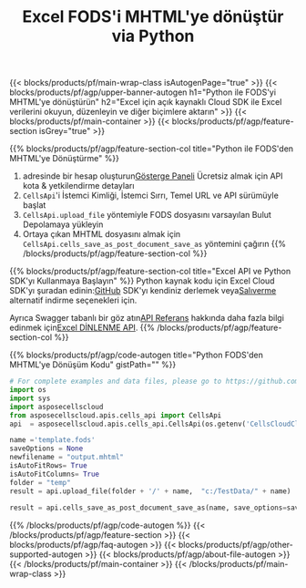 ﻿---
title:  Excel FODS'i MHTML'ye dönüştür via Python
description: REST API ve Açık Kaynak Python SDK ile Excel dosyaları oluşturun, düzenleyin veya dönüştürün
url: /tr/python/conversion/fods-to-mhtml/
family: cells
platformtag: python
feature: conversion
informat: FODS
outformat: MHTML
platform: Python
otherformats: DIF XLSX XLT PDF TXT ODS MHTML MD TSV SVG FODS XPS TIFF XLTX XLTM CSV 
---
{{< blocks/products/pf/main-wrap-class isAutogenPage="true" >}}
{{< blocks/products/pf/agp/upper-banner-autogen h1="Python ile FODS\'yi MHTML\'ye dönüştürün" h2="Excel için açık kaynaklı Cloud SDK ile Excel verilerini okuyun, düzenleyin ve diğer biçimlere aktarın" >}}
{{< blocks/products/pf/main-container >}}
{{< blocks/products/pf/agp/feature-section isGrey="true" >}}

{{% blocks/products/pf/agp/feature-section-col title="Python ile FODS\'den MHTML\'ye Dönüştürme" %}}
1.  adresinde bir hesap oluşturun<a href="https://dashboard.aspose.cloud/">Gösterge Paneli</a> Ücretsiz almak için API kota & yetkilendirme detayları
1. ```CellsApi```'i İstemci Kimliği, İstemci Sırrı, Temel URL ve API sürümüyle başlat
1. ```CellsApi.upload_file``` yöntemiyle FODS dosyasını varsayılan Bulut Depolamaya yükleyin
1. Ortaya çıkan MHTML dosyasını almak için ```CellsApi.cells_save_as_post_document_save_as``` yöntemini çağırın
{{% /blocks/products/pf/agp/feature-section-col %}}

{{% blocks/products/pf/agp/feature-section-col title="Excel API ve Python SDK\'yı Kullanmaya Başlayın" %}}
 Python kaynak kodu için Excel Cloud SDK'yı şuradan edinin:[GitHub](https://github.com/aspose-cells-cloud/aspose-cells-cloud-python) SDK'yı kendiniz derlemek veya[Salıverme](https://releases.aspose.cloud/) alternatif indirme seçenekleri için.

 Ayrıca Swagger tabanlı bir göz atın[API Referans](https://apireference.aspose.cloud/cells/) hakkında daha fazla bilgi edinmek için[Excel DİNLENME API](https://products.aspose.cloud/cells/curl/).
{{% /blocks/products/pf/agp/feature-section-col %}}

{{% blocks/products/pf/agp/code-autogen title="Python FODS\'den MHTML\'ye Dönüşüm Kodu" gistPath="" %}}
```python
# For complete examples and data files, please go to https://github.com/aspose-cells-cloud/aspose-cells-cloud-python
import os
import sys
import asposecellscloud
from asposecellscloud.apis.cells_api import CellsApi
api  = asposecellscloud.apis.cells_api.CellsApi(os.getenv('CellsCloudClientId'), os.getenv('CellsCloudClientSecret'), "v3.0" ,os.getenv('CellsCloudApiBaseUrl'))

name ='template.fods'    
saveOptions = None
newfilename = "output.mhtml"
isAutoFitRows= True
isAutoFitColumns= True
folder = "temp"
result = api.upload_file(folder + '/' + name,  "c:/TestData/" + name)
 
result = api.cells_save_as_post_document_save_as(name, save_options=saveOptions, newfilename=(folder +'/' + newfilename), is_auto_fit_rows=isAutoFitRows, is_auto_fit_columns=isAutoFitColumns, folder=folder)
```
{{% /blocks/products/pf/agp/code-autogen %}}
{{< /blocks/products/pf/agp/feature-section >}}
{{< blocks/products/pf/agp/faq-autogen >}}
{{< blocks/products/pf/agp/other-supported-autogen >}}
{{< blocks/products/pf/agp/about-file-autogen >}}
{{< /blocks/products/pf/main-container >}}
{{< /blocks/products/pf/main-wrap-class >}}
